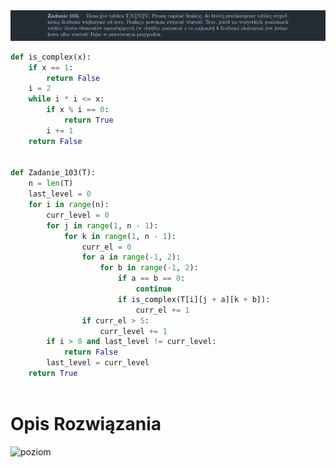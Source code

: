 <picture>
  <source srcset="../../srt/zbior_zadan/103.png" media="(prefers-color-scheme: light)">
  <source srcset="../../srt/zbior_zadan/black_103.png" media="(prefers-color-scheme: dark)">
  <img src="../../srt/zbior_zadan/black_103.png" alt="zadanie 103">
</picture>


```python
def is_complex(x):
    if x == 1:
        return False
    i = 2
    while i * i <= x:
        if x % i == 0:
            return True
        i += 1
    return False


def Zadanie_103(T):
    n = len(T)
    last_level = 0
    for i in range(n):
        curr_level = 0
        for j in range(1, n - 1):
            for k in range(1, n - 1):
                curr_el = 0
                for a in range(-1, 2):
                    for b in range(-1, 2):
                        if a == b == 0:
                            continue
                        if is_complex(T[i][j + a][k + b]):
                            curr_el += 1
                if curr_el > 5:
                    curr_level += 1
        if i > 0 and last_level != curr_level:
            return False
        last_level = curr_level
    return True



```
# Opis Rozwiązania

![poziom](https://github.com/user-attachments/assets/5ebd78fb-a2f3-48e9-899b-9e7b52557e2a)
